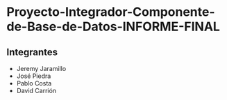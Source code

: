 # Proyecto-Integrador-Componente-de-Base-de-Datos-INFORME-FINAL
## Integrantes
- Jeremy Jaramillo
- José Piedra
- Pablo Costa
- David Carrión
